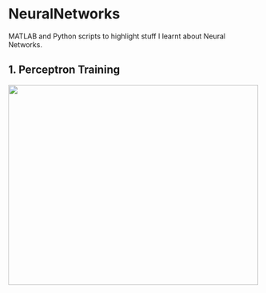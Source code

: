 # NeuralNetworks
MATLAB and Python scripts to highlight stuff I learnt about Neural Networks.

## 1. Perceptron Training
<img src="https://github.com/bhavisheythapar/NeuralNetworks/blob/main/perceptron.gif " width="500" height="400" align="centre" />

